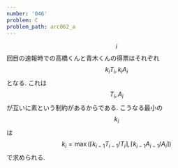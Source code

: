 ```yaml
---
number: '046'
problem: C
problem_path: arc062_a
---
```

$$ i $$ 回目の速報時での高橋くんと青木くんの得票はそれぞれ $$ k_iT_i, k_iA_i $$ となる. これは $$ T_i, A_i $$ が互いに素という制約があるからである. こうなる最小の $$ k_i $$ は $$ k_i = \max(\lceil k_{i-1}T_{i-1}/T_i \rceil, \lceil k_{i-1}A_{i-1}/A_i \rceil) $$ で求められる.
